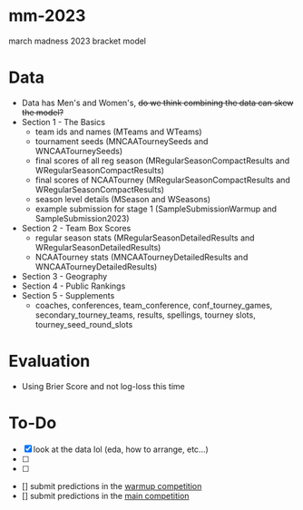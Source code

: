 # mm-2023
march madness 2023 bracket model

# Data
- Data has Men's and Women's, ~~do we think combining the data can skew the model?~~
- Section 1 - The Basics
    - team ids and names (MTeams and WTeams)
    - tournament seeds (MNCAATourneySeeds and WNCAATourneySeeds)
    - final scores of all reg season (MRegularSeasonCompactResults and WRegularSeasonCompactResults)
    - final scores of NCAATourney (MRegularSeasonCompactResults and WRegularSeasonCompactResults)
    - season level details (MSeason and WSeasons)
    - example submission for stage 1 (SampleSubmissionWarmup and SampleSubmission2023)
- Section 2 - Team Box Scores
    - regular season stats (MRegularSeasonDetailedResults and WRegularSeasonDetailedResults)
    - NCAATourney stats (MNCAATourneyDetailedResults and WNCAATourneyDetailedResults)
- Section 3 - Geography
- Section 4 - Public Rankings
- Section 5 - Supplements
    - coaches, conferences, team_conference, conf_tourney_games, secondary_tourney_teams, results, spellings, tourney slots, tourney_seed_round_slots

# Evaluation
- Using Brier Score and not log-loss this time

# To-Do
- [x] look at the data lol (eda, how to arrange, etc...)
- [ ] 
- [ ] 


- [] submit predictions in the [warmup competition](https://www.kaggle.com/competitions/warmup-round-march-machine-learning-mania-2023)
- [] submit predictions in the [main competition](https://www.kaggle.com/competitions/march-machine-learning-mania-2023/)